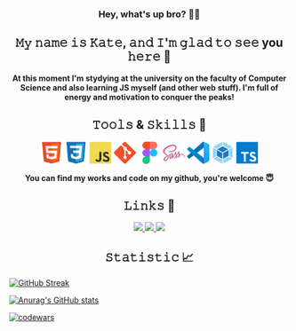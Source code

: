 <h3 align="center"> Hey, what's up bro? 👋🏻 </h3>

<h2 align="center"> 𝙼𝚢 𝚗𝚊𝚖𝚎 𝚒𝚜 𝙺𝚊𝚝𝚎, 𝚊𝚗𝚍 𝙸'𝚖 𝚐𝚕𝚊𝚍 𝚝𝚘 𝚜𝚎𝚎 you 𝚑𝚎𝚛𝚎 🤗 </h2>

<p align="center"><b> At this moment I'm stydying at the university on the faculty of Computer Science and also learning JS myself (and other web stuff). I'm full of energy and motivation to conquer the peaks! </b></p>

<h2 align="center"> 𝚃𝚘𝚘𝚕𝚜 & 𝚂𝚔𝚒𝚕𝚕𝚜 🚀 </h2>

<div align="center">
  <img src="https://github.com/devicons/devicon/blob/master/icons/html5/html5-original.svg" height="40">
  <img src="https://github.com/devicons/devicon/blob/master/icons/css3/css3-original.svg" height="40">
  <img src="https://github.com/devicons/devicon/blob/master/icons/javascript/javascript-original.svg" height="40">
  <img src="https://github.com/devicons/devicon/blob/master/icons/git/git-original.svg" height="40">
  <img src="https://github.com/devicons/devicon/blob/master/icons/figma/figma-original.svg" height="40">
  <img src="https://github.com/devicons/devicon/blob/master/icons/sass/sass-original.svg" height="40">
  <img src="https://github.com/devicons/devicon/blob/master/icons/vscode/vscode-original.svg" height="40">
  <img src="https://github.com/devicons/devicon/blob/master/icons/webpack/webpack-original.svg" height="40">
  <img src="https://github.com/devicons/devicon/blob/master/icons/typescript/typescript-original.svg" height="40">
</div>

<p align="center"><b> You can find my works and code on my github, you're welcome 😇 </b></p>

<h2 align="center"> 𝙻𝚒𝚗𝚔𝚜 🔌 </h2>

<div align="center">
  <a href="https://www.linkedin.com/in/ekaterina-petukhova/">
    <img src="https://img.shields.io/badge/LinkedIn-blue?style=for-the-badge&logo=linkedin&logoColor=white"/>
  </a>
  <a href="https://www.instagram.com/sadkote/">
    <img src="https://img.shields.io/badge/Instagram-violet?logo=instagram&logoColor=white&style=for-the-badge"/>
  </a>
   <a href="https://www.facebook.com/sadkotya/">
    <img src="https://img.shields.io/badge/Facebook-blue?logo=facebook&logoColor=white&style=for-the-badge"/>
  </a>
</div>

<h2 align="center"> 𝚂𝚝𝚊𝚝𝚒𝚜𝚝𝚒𝚌 📈 </h2>

[![GitHub Streak](https://streak-stats.demolab.com?user=ekaterinapetukhova&theme=gruvbox)](https://git.io/streak-stats)

[![Anurag's GitHub stats](https://github-readme-stats.vercel.app/api?username=ekaterinapetukhova&theme=gruvbox)](https://github.com/anuraghazra/github-readme-stats)

[![codewars](https://www.codewars.com/users/rsschool_96b300d832831341/badges/large)](https://www.codewars.com/users/rsschool_96b300d832831341) 


